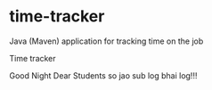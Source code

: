 # time-tracker
Java (Maven) application for tracking time on the job

Time tracker

Good Night Dear Students so jao sub log bhai log!!!
